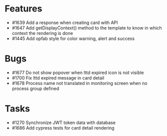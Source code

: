 

# Features

* #1639 Add a response when creating card with API 
* #1647 Add getDisplayContext() method to the template to know in which context the rendering is done
* #1445 Add opfab style for color warning, alert and success

# Bugs

* #1677 Do not show popover when lttd expired icon is not visible
* #1700 Fix lttd expired message in card detail
* #1678 Process name not translated in monitoring screen when no process group defined

# Tasks

* #1270 Synchronize JWT token data with database
* #1686 Add cypress tests for card detail rendering



